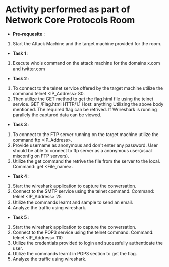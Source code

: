 # Activity performed as part of Network Core Protocols Room

- **Pre-requesite** :
1. Start the Attack Machine and the target machine provided for the room.

- **Task 1** :
1. Execute whois command on the attack machine for the domains x.com and twitter.com

- **Task 2** :
1. To connect to the telnet service offered by the target machine utilize the command telnet <IP_Address> 80.
2. Then utilize the GET method to get the flag.html file using the telnet service.
GET /Flag.html HTTP/1.1
Host: anything
Utilizing the above body mentioned. The required flag can be retrived. If Wrireshark is running parallely the captured data can be viewed.

- **Task 3** :
1. To connect to the FTP server running on the target machine utilize the command ftp <IP_Address>.
2. Provide username as anonymous and don't enter any password. User should be able to connect to ftp server as a anonymous user(usual misconfig on FTP servers).
3. Utilize the get command the retrive the file from the server to the local. Command: get <File_name>.

- **Task 4** :
1. Start the wireshark application to capture the conversation.
2. Connect to the SMTP service using the telnet command. Command: telnet <IP_Address> 25
3. Utilize the commands learnt and sample to send an email.
4. Analyze the traffic using wireshark.

- **Task 5** :
1. Start the wireshark application to capture the conversation.
2. Connect to the POP3 service using the telnet command. Command: telnet <IP_Address> 110
3. Utilize the credentials provided to login and sucessfully authenticate the user.
4. Utilize the commands learnt in POP3 section to get the flag.
5. Analyze the traffic using wireshark.
